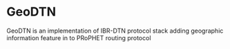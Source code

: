# GeoDTN
GeoDTN is an implementation of IBR-DTN protocol stack adding geographic information feature in to PRoPHET routing protocol
